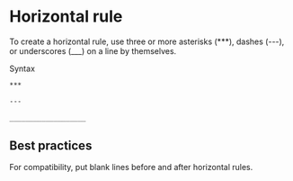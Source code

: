# Horizontal rule

To create a horizontal rule, use three or more asterisks (***), dashes (---), or
underscores (___) on a line by themselves.

Syntax
```md
***

---

___________________
```

## Best practices

For compatibility, put blank lines before and after horizontal rules.
